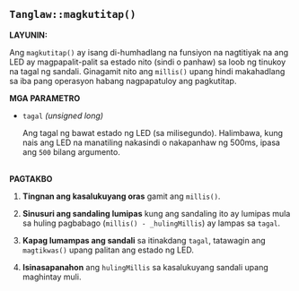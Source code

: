 ## `Tanglaw::magkutitap()`

**LAYUNIN:** 

Ang `magkutitap()` ay isang di-humhadlang na funsiyon na nagtitiyak na ang LED ay magpapalit-palit sa estado nito (sindi o panhaw) sa loob ng tinukoy na tagal ng sandali. Ginagamit nito ang `millis()` upang hindi makahadlang sa iba pang operasyon habang nagpapatuloy ang pagkutitap.

**MGA PARAMETRO**

* `tagal` *(unsigned long)*

    Ang tagal ng bawat estado ng LED (sa milisegundo). Halimbawa, kung nais ang LED na manatiling nakasindi o nakapanhaw ng 500ms, ipasa ang `500` bilang argumento.

\
**PAGTAKBO**

1. **Tingnan ang kasalukuyang oras** gamit ang `millis()`.

2. **Sinusuri ang sandaling lumipas** kung ang sandaling ito ay lumipas mula sa huling pagbabago (`millis() - _hulingMillis`) ay lampas sa `tagal`.

3. **Kapag lumampas ang sandali** sa itinakdang `tagal`, tatawagin ang `magtikwas()` upang palitan ang estado ng LED.

4. **Isinasapanahon** ang `hulingMillis` sa kasalukuyang sandali upang maghintay muli.
